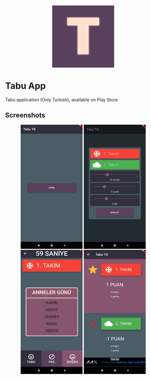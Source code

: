 <p align="center">
  <img src="logo.png" height="200em" width="200em"/>
</p>

# Tabu App

Tabu application (Only Turkish), available on Play Store

## Screenshots

<p align="center">
  <img src="mainsc.jpeg" height="400em" width="200em"/>
  <img src="settingssc.jpeg" height="400em" width="200em"/>
  <img src="playsc.jpeg" height="400em" width="200em"/>
  <img src="resultsc.jpeg" height="400em" width="200em"/>
</p>
